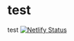 # test
test
[![Netlify Status](https://api.netlify.com/api/v1/badges/518d538a-9507-4ac4-84f2-47c24981ceef/deploy-status)](https://app.netlify.com/sites/mydiet/deploys)
